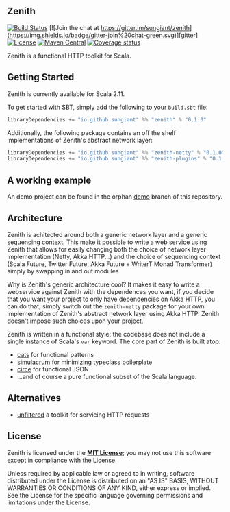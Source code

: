 ## Zenith

[![Build Status](https://travis-ci.org/sungiant/zenith.png?branch=master)][travis]
[![Join the chat at https://gitter.im/sungiant/zenith](https://img.shields.io/badge/gitter-join%20chat-green.svg)][gitter]
[![License](https://img.shields.io/badge/license-MIT-lightgrey.svg)][license]
[![Maven Central](https://img.shields.io/maven-central/v/io.github.sungiant/zenith_2.11.svg)][maven]
[![Coverage status](https://img.shields.io/codecov/c/github/sungiant/zenith/master.svg)][coverage]

Zenith is a functional HTTP toolkit for Scala.

## Getting Started

Zenith is currently available for Scala 2.11.

To get started with SBT, simply add the following to your `build.sbt` file:

```scala
libraryDependencies += "io.github.sungiant" %% "zenith" % "0.1.0"
```

Additionally, the following package contains an off the shelf implementations of Zenith's abstract network layer:

```scala
libraryDependencies += "io.github.sungiant" %% "zenith-netty" % "0.1.0"
libraryDependencies += "io.github.sungiant" %% "zenith-plugins" % "0.1.0"
```

## A working example

An demo project can be found in the orphan [demo][demo] branch of this repository.

## Architecture

Zenith is achitected around both a generic network layer and a generic sequencing context.  This make it possible to write a web service using Zenith that allows for easily changing both the choice of network layer implementation (Netty, Akka HTTP...) and the choice of sequencing context (Scala Future, Twitter Future, Akka Future + WriterT Monad Transformer) simply by swapping in and out modules.

Why is Zenith's generic architecture cool?  It makes it easy to write a webservice against Zenith with the dependences you want, if you decide that you want your project to only have dependencies on Akka HTTP, you can do that, simply switch out the `zenith-netty` package for your own implementation of Zenith's abstract network layer using Akka HTTP.  Zenith doesn't impose such choices upon your project. 

Zenith is written in a functional style; the codebase does not include a single instance of Scala's `var` keyword.  The core part of Zenith is built atop:

 * [cats][cats] for functional patterns
 * [simulacrum][simulacrum] for minimizing typeclass boilerplate
 * [circe][circe] for functional JSON
 * ...and of course a pure functional subset of the Scala language.

## Alternatives

* [unfiltered][unfiltered] a toolkit for servicing HTTP requests

## License

Zenith is licensed under the **[MIT License][mit]**; you may not use this software except in compliance with the License.

Unless required by applicable law or agreed to in writing, software
distributed under the License is distributed on an "AS IS" BASIS,
WITHOUT WARRANTIES OR CONDITIONS OF ANY KIND, either express or implied.
See the License for the specific language governing permissions and
limitations under the License.

[travis]: https://travis-ci.org/sungiant/zenith
[gitter]: https://gitter.im/sungiant/zenith?utm_source=badge&utm_medium=badge&utm_campaign=pr-badge&utm_content=badge
[maven]: https://maven-badges.herokuapp.com/maven-central/io.github.sungiant/zenith_2.11
[license]: https://raw.githubusercontent.com/sungiant/zenith/master/LICENSE
[coverage]: https://codecov.io/github/sungiant/zenith
[unfiltered]: http://unfiltered.databinder.net/Unfiltered.html
[circe]: https://github.com/travisbrown/circe
[simulacrum]: https://github.com/mpilquist/simulacrum
[cats]: https://github.com/typelevel/cats
[mit]: https://raw.githubusercontent.com/sungiant/zenith/master/LICENSE
[demo]: https://github.com/sungiant/zenith/tree/demo
